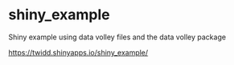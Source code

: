 # shiny_example
Shiny example using data volley files and the data volley package


https://twidd.shinyapps.io/shiny_example/
